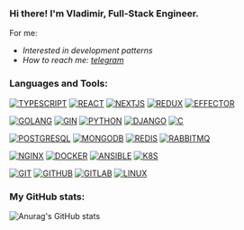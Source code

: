 ### Hi there! I'm Vladimir, Full-Stack Engineer.

For me:
- *Interested in development patterns*
- *How to reach me: [telegram](https://exiltrip.t.me)*


### Languages and Tools:


[![TYPESCRIPT](https://img.shields.io/badge/typescript-grey.svg?style=for-the-badge&logo=typescript)](#)
[![REACT](https://img.shields.io/badge/react-grey.svg?style=for-the-badge&logo=react)](#)
[![NEXTJS](https://img.shields.io/badge/nextjs-grey.svg?style=for-the-badge&logo=nextjs)](#)
[![REDUX](https://img.shields.io/badge/redux-grey.svg?style=for-the-badge&logo=redux)](#)
[![EFFECTOR](https://img.shields.io/badge/effector-grey.svg?style=for-the-badge&logo=effector)](#)

[![GOLANG](https://img.shields.io/badge/golang-grey.svg?style=for-the-badge&logo=go)](#)
[![GIN](https://img.shields.io/badge/gin-grey.svg?style=for-the-badge&logo=gin)](#)
[![PYTHON](https://img.shields.io/badge/python-grey.svg?style=for-the-badge&logo=python)](#)
[![DJANGO](https://img.shields.io/badge/django-grey.svg?style=for-the-badge&logo=django)](#)
[![C](https://img.shields.io/badge/clang-grey.svg?style=for-the-badge&logo=c)](#)

[![POSTGRESQL](https://img.shields.io/badge/PostgreSQL-grey.svg?style=for-the-badge&logo=postgreSQL)](#)
[![MONGODB](https://img.shields.io/badge/mongodb-grey.svg?style=for-the-badge&logo=mongodb)](#)
[![REDIS](https://img.shields.io/badge/redis-grey.svg?style=for-the-badge&logo=redis)](#)
[![RABBITMQ](https://img.shields.io/badge/rabbitmq-grey.svg?style=for-the-badge&logo=rabbitmq)](#)

[![NGINX](https://img.shields.io/badge/Nginx-grey.svg?style=for-the-badge&logo=nginx)](#)
[![DOCKER](https://img.shields.io/badge/Docker-grey.svg?style=for-the-badge&logo=docker)](#)
[![ANSIBLE](https://img.shields.io/badge/Ansible-grey.svg?style=for-the-badge&logo=ansible)](#)
[![K8S](https://img.shields.io/badge/Kubernetes-grey.svg?style=for-the-badge&logo=kubernetes)](#)

[![GIT](https://img.shields.io/badge/Git-grey.svg?style=for-the-badge&logo=Git)](#)
[![GITHUB](https://img.shields.io/badge/GitHub-grey.svg?style=for-the-badge&logo=GitHub)](#)
[![GITLAB](https://img.shields.io/badge/GitLab-grey.svg?style=for-the-badge&logo=GitLab)](#)
[![LINUX](https://img.shields.io/badge/Linux-grey.svg?style=for-the-badge&logo=Linux)](#)


### My GitHub stats:

![Anurag's GitHub stats](https://github-readme-stats.asklar.vercel.app/api?show_icons=true&include_all_commits=false&count_private=true&disable_animations=false&theme=dark&locale=en&show_icons=true&hide_border=true&custom_title=Github&nbsp;Stats&username=exiltrip)
